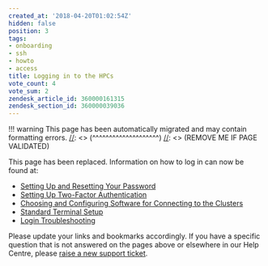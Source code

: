 ```yaml
---
created_at: '2018-04-20T01:02:54Z'
hidden: false
position: 3
tags:
- onboarding
- ssh
- howto
- access
title: Logging in to the HPCs
vote_count: 4
vote_sum: 2
zendesk_article_id: 360000161315
zendesk_section_id: 360000039036
---
```




[//]: <> (REMOVE ME IF PAGE VALIDATED)
[//]: <> (vvvvvvvvvvvvvvvvvvvv)
!!! warning
    This page has been automatically migrated and may contain formatting errors.
[//]: <> (^^^^^^^^^^^^^^^^^^^^)
[//]: <> (REMOVE ME IF PAGE VALIDATED)

This page has been replaced. Information on how to log in can now be
found at:

-   [Setting Up and Resetting Your
    Password](../../Getting_Started/Accessing_the_HPCs/Setting_Up_and_Resetting_Your_Password.md)
-   [Setting Up Two-Factor
    Authentication](../../Getting_Started/Accessing_the_HPCs/Setting_Up_Two_Factor_Authentication.md)
-   [Choosing and Configuring Software for Connecting to the
    Clusters](../../Getting_Started/Accessing_the_HPCs/Choosing_and_Configuring_Software_for_Connecting_to_the_Clusters.md)
-   [Standard Terminal
    Setup](../../Scientific_Computing/Terminal_Setup/Standard_Terminal_Setup.md)
-   [Login Troubleshooting](../../General/FAQs/Login_Troubleshooting.md)

Please update your links and bookmarks accordingly. If you have a
specific question that is not answered on the pages above or elsewhere
in our Help Centre, please [raise a new support
ticket](mailto:support@nesi.org.nz).